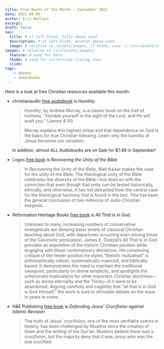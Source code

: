 ```yaml
---
title: Free Books of the Month - September 2021
date: 2021-09-09
author: Eric Wallace
excerpt:
draft: false
seo:
  title: # if left blank, title above used
  description: # if left blank, excerpt above used
  image: # relative to /assets/images, if blank, uses -> /src/assets/images/meta/default.png
images: # relative to /src/assets/images/
  feature: # used for hero
  thumb: # used for collections listing view
  slide:
tags:
    - ebooks
    - audiobooks
---
```

Here is a look at free Christian resources available this month:

- christianaudio [free audiobook](https://christianaudio.com/free/) is *Humility*. 
    > Humility, by Andrew Murray, is a classic book on the trait of holiness. “Humble yourself in the sight of the Lord, and He will exalt you.” (James 4:10)
    >
    > Murray explains this highest virtue and that dependence on God is the basis for true Christian blessing. Learn why the humility of Jesus becomes our salvation.

    In addition, almost ALL Audiobooks are on Sale for $7.49 in September! 

- Logos [free book](https://www.logos.com/free-book-of-the-month) is *Recovering the Unity of the Bible*
    > In Recovering the Unity of the Bible, Walt Kaiser makes the case for the unity of the Bible. The theological unity of the Bible celebrates the diversity of the Bible—but does so with the conviction that even though that unity can be tested historically, ethically, and otherwise, it has not detracted from the central case for the theological harmony that is found in the text. This has been the general conclusion of two millennia of Judo-Christian exegesis.

- Reformation Heritage Books [free book](https://mailchi.mp/heritagebooks/09fv3j7d6q) is *All That is in God*.
    > Unknown to many, increasing numbers of conservative evangelicals are denying basic tenets of classical Christian teaching about God, with departures occurring even among those of the Calvinistic persuasion. James E. Dolezal’s All That Is in God provides an exposition of the historic Christian position while engaging with these contemporary deviations. His convincing critique of the newer position he styles “theistic mutualism” is philosophically robust, systematically nuanced, and biblically based. It demonstrates the need to maintain the traditional viewpoint, particularly on divine simplicity, and spotlights the unfortunate implications for other important Christian doctrines—such as divine eternality and the Trinity—if it were to be abandoned. Arguing carefully and cogently that “all that is in God is God Himself,” the work is sure to stimulate debate on the issue in years to come. 

- H&E Publishing [free book](https://hesedandemet.com/free/) is *Defending Jesus' Crucifixion against Islamic Revision*
    > The truth of Jesus' crucifixion, one of the most verifiable events in history, has been challenged by Muslims since the creation of Islam and the writing of the Qur'an. Muslims believe there was a crucifixion, but the majority deny that it was Jesus who was the one crucified. 